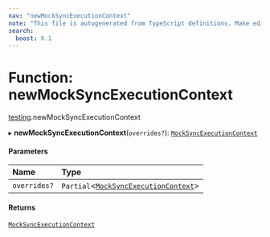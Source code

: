 ```yaml
---
nav: "newMockSyncExecutionContext"
note: "This file is autogenerated from TypeScript definitions. Make edits to the comments in the TypeScript file and then run `make docs` to regenerate this file."
search:
  boost: 0.1
---
```

# Function: newMockSyncExecutionContext

[testing](../modules/testing.md).newMockSyncExecutionContext

▸ **newMockSyncExecutionContext**(`overrides?`): [`MockSyncExecutionContext`](../interfaces/testing.MockSyncExecutionContext.md)

#### Parameters

| Name | Type |
| :------ | :------ |
| `overrides?` | `Partial`<[`MockSyncExecutionContext`](../interfaces/testing.MockSyncExecutionContext.md)\> |

#### Returns

[`MockSyncExecutionContext`](../interfaces/testing.MockSyncExecutionContext.md)
